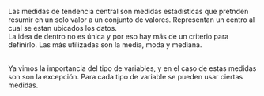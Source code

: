 Las medidas de tendencia central son medidas estadísticas que pretnden resumir en un solo valor a un conjunto de valores. Representan un centro al cual se estan ubicados los datos.<br>
La idea de dentro no es única y por eso hay más de un criterio para definirlo. Las más utilizadas son la media, moda y mediana.

<br>
Ya vimos la importancia del tipo de variables, y en el caso de estas medidas son son la excepción. Para cada tipo de variable se pueden usar ciertas medidas.
<br>

